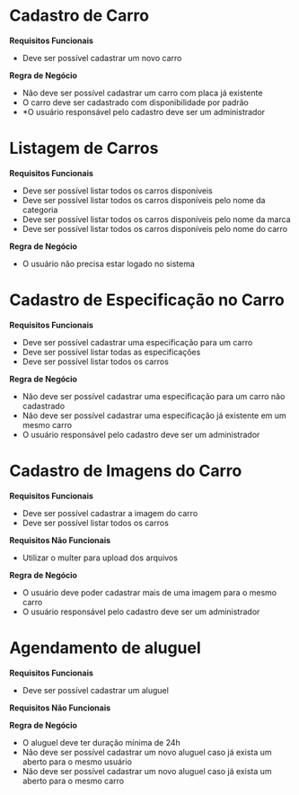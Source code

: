 # Cadastro de Carro

**Requisitos Funcionais**
- Deve ser possível cadastrar um novo carro

**Regra de Negócio**
- Não deve ser possível cadastrar um carro com placa já existente
- O carro deve ser cadastrado com disponibilidade por padrão
- *O usuário responsável pelo cadastro deve ser um administrador

# Listagem de Carros

**Requisitos Funcionais**
- Deve ser possível listar todos os carros disponíveis
- Deve ser possível listar todos os carros disponíveis pelo nome da categoria
- Deve ser possível listar todos os carros disponíveis pelo nome da marca
- Deve ser possível listar todos os carros disponíveis pelo nome do carro

**Regra de Negócio**
- O usuário não precisa estar logado no sistema

# Cadastro de Especificação no Carro

**Requisitos Funcionais**
- Deve ser possível cadastrar uma especificação para um carro
- Deve ser possível listar todas as especificações
- Deve ser possível listar todos os carros

**Regra de Negócio**
- Não deve ser possível cadastrar uma especificação para um carro não cadastrado
- Não deve ser possível cadastrar uma especificação já existente em um mesmo carro
- O usuário responsável pelo cadastro deve ser um administrador

# Cadastro de Imagens do Carro

**Requisitos Funcionais**
- Deve ser possível cadastrar a imagem do carro
- Deve ser possível listar todos os carros

**Requisitos Não Funcionais**
- Utilizar o multer para upload dos arquivos

**Regra de Negócio**
- O usuário deve poder cadastrar mais de uma imagem para o mesmo carro
- O usuário responsável pelo cadastro deve ser um administrador

# Agendamento de aluguel

**Requisitos Funcionais**
- Deve ser possível cadastrar um aluguel 

**Requisitos Não Funcionais**


**Regra de Negócio**
- O aluguel deve ter duração mínima de 24h
- Não deve ser possível cadastrar um novo aluguel caso já exista um aberto para o mesmo usuário
- Não deve ser possível cadastrar um novo aluguel caso já exista um aberto para o mesmo carro
